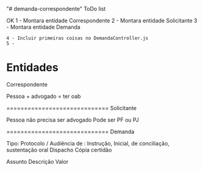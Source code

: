 "# demanda-correspondente" 
ToDo list

OK  1 - Montara entidade Correspondente
    2 - Montara entidade Solicitante
    3 - Montara entidade Demanda

    4 - Incluir primeiras coisas no DemandaController.js
    5 - 






Entidades
=============================
Correspondente

Pessoa + advogado = ter oab

=============================
Solicitante

Pessoa não precisa ser advogado
Pode ser PF ou PJ

=============================
Demanda

Tipo: Protocolo / Audiência de : Instrução, Inicial, de conciliação, sustentação oral
Dispacho
Cópia
certidão

Assunto
Descrição
Valor